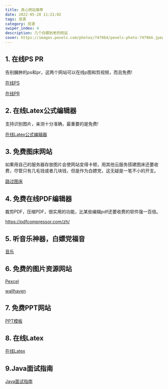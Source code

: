 ```yaml
---
title: 良心网站推荐
date: 2022-05-28 11:21:02
tags: 资源
category: 资源
swiper_index: 4
description: 几个白嫖到老的网站
cover: https://images.pexels.com/photos/747964/pexels-photo-747964.jpeg?auto=compress&cs=tinysrgb&w=1260&h=750&dpr=2
---
```


##  1. 在线PS PR

告别臃肿的ps和pr，这两个网站可以在线p图和剪视频，而且免费!

[在线PS](https://www.uupoop.com/#/)

[在线PR](https://www.flyingcut.com/)

## 2. 在线Latex公式编辑器

支持识别图片，亲测十分准确，最重要的是免费!

[在线Latex公式编辑器](https://www.latexlive.com/home##)

## 3. 免费图床网站

如果用自己的服务器存放图片会使网站变得卡顿，用其他云服务搭建图床还要收费，尽管只有几毛钱或者几块钱，但是作为白嫖党，这无疑是一笔不小的开支。

[路过图床](https://imgtu.com/)

## 4. 免费在线PDF编辑器

裁剪PDF，压缩PDF，很实用的功能，比某些编辑pdf还要收费的软件强一百倍。

https://pdfcompressor.com/zh/

## 5. 听音乐神器，白嫖党福音

[音乐](https://music.liuzhijin.cn/)

## 6. 免费的图片资源网站

[Pexcel](https://www.pexels.com/zh-cn/)

[wallhaven](https://wallhaven.cc/)

## 7. 免费PPT网站

[PPT模板](https://www.glzy8.com/list/1/)

## 8. 在线Latex

[在线Latex](https://www.slager.link/#/GoogleScholar)

## 9.Java面试指南

[Java面试指南](https://javaguide.cn/)